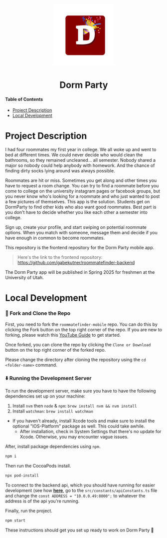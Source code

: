 <div align="center">
  <img src=".github/dormparty-red-app.png" height="200" alt="Dorm Party Icon">
  <h1>Dorm Party</h1>
</div>

#### Table of Contents
* [Project Description](#project-description)
* [Local Development](#local-development)
<!-- * [Directory Structure](#directory-structure) -->
<!-- * [Contributing Workflows](#contributing) -->

# Project Description

I had four roommates my first year in college. We all woke up and went to bed at different times. We could never decide who would clean the bathrooms, so they remained uncleaned... all semester. Nobody shared a major so nobody could help anybody with homework. And the chance of finding dirty socks lying around was always possible.

Roommates are hit or miss. Sometimes you get along and other times you have to request a room change. You can try to find a roommate before you come to college on the university instagram pages or facebook groups, but you never know who's looking for a roommate and who just wanted to post a few pictures of themselves. This app is the solution. Students get on DormParty to find other kids who also want good roommates. Best part is you don't have to decide whether you like each other a semester into college.

Sign up, create your profile, and start swiping on potential roommate options. When you match with someone, message them and decide if you have enough in common to become roommates.

This repository is the frontend repository for the Dorm Party mobile app. 
> Here's the link to the frontend repository: https://github.com/gabekutner/roommatefinder-backend

The Dorm Party app will be published in Spring 2025 for freshmen at the University of Utah. 

# Local Development
### 🍴 Fork and Clone the Repo

First, you need to fork the `roommatefinder-mobile` repo. You can do this by clicking the Fork button on the top right corner of the repo. If you are new to forking, please watch this [YouTube Guide](https://www.youtube.com/watch?v=h8suY-Osn8Q) to get started.

Once forked, you can clone the repo by clicking the `Clone or Download` button on the top right corner of the forked repo. 

Please change the directory after cloning the repository using the `cd <folder-name>` command.

### ⬇️ Running the Development Server
To run the development server, make sure you have to have the following dependencies set up on your machine:

1. Install `nvm` then `node` & `npm`: `brew install nvm && nvm install`
2. Install `watchman`: `brew install watchman`
* If you haven't already, install Xcode tools and make sure to install the optional "IOS-Platform" package as well. This could take awhile.
  * After installation, check in System Settings that there's no update for Xcode. Otherwise, you may encounter vague issues.
 
After, install package dependencies using `npm`.
```bash
npm i
```

Then run the CocoaPods install.
```bash
npx pod-install
```

To connect to the backend api, which you should have running for easier development (see how [**here**](https://github.com/gabekutner/roommatefinder-backend/tree/main?tab=readme-ov-file#local-development), go to the `src/constants/apiConstants.ts` file and change the `const ADDRESS = "10.0.0.49:8000";` to whatever the address is of the api you're running.  

Finally, run the project.
```bash
npm start
```

These instructions should get you set up ready to work on Dorm Party 🎉

<!-- # Contributing
Thanks for taking the time, first of all! Second, contributing is really simple. Follow the installation steps and create a pull request. As far as finding issues to work on, issues with the `FirstIssue` label are good for starters. 

Find that here: https://github.com/gabekutner/roommatefinder-mobile/labels/FirstIssue -->